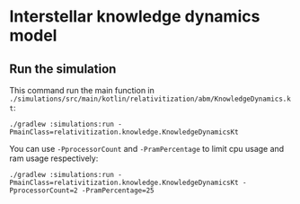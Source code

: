 # Interstellar knowledge dynamics model

## Run the simulation

This command run the main function in 
`./simulations/src/main/kotlin/relativitization/abm/KnowledgeDynamics.kt`:

```
./gradlew :simulations:run -PmainClass=relativitization.knowledge.KnowledgeDynamicsKt
```

You can use `-PprocessorCount` and `-PramPercentage` to limit cpu usage and ram usage respectively:

```
./gradlew :simulations:run -PmainClass=relativitization.knowledge.KnowledgeDynamicsKt -PprocessorCount=2 -PramPercentage=25
```
